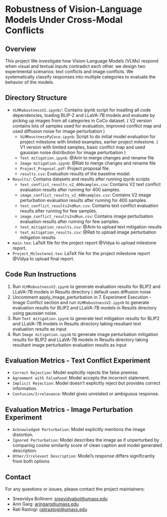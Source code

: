 # Robustness of Vision-Language Models Under Cross-Modal Conflicts

## Overview
This project We investigate how Vision-Language Models (VLMs) respond when visual and textual inputs contradict each other. we design two experimental scenarios: text conflicts and image conflicts. We systematically classify responses into multiple categories to evaluate the behavior of the models.

## Directory Structure
- `VLMRobustnessV2.ipynb/`: Contains ipynb script for insalling all code dependencies, loading BLIP-2 and LLaVA-7B models and evaluate by picking up images from all categories in CoCo dataset. ( V2 version contains lots of samples used for evaluation, improved conflict map and used diffusion noise for image perturbation ) 
  - `VLMRoustnessPyCoco.ipynb`: Script to do initial model evaluation for project milestone with limited examples,  earlier project milestone. ( V1 version with limited samples, basic conflict map and used gaussian noise distribution for image perturbation )
  - `Text mitigation.ipynb`: @Arin to merge changes and rename file
  - `Image mitigation.ipynb`: @Rati to merge changes and rename file
  - `Project_Proposal.pdf`: Project proposal file. 
  - `results.csv`: Evaluation results of the baseline model.
- `Results/`: Contains datasets and results after running ipynb scripts
  - `text_conflict_results_v2_400samples.csv`: Contains V2 text conflict evaluation results after running for 400 samples.
  - `image_conflict_results_v2_400samples.csv`: Contains V2 image perturbation evaluation results after running for 400 samples.
  - `text_conflict_results2ndRun.csv`: Contains text conflict evaluation results after running for few samples.
  - `image_conflict_results2ndRun.csv`: Contains image perturbation evaluation results after running for few samples.
  - `text_mitigation_results.csv`: @Arin to upload text mitigation results
  - `text_mitigation_results.csv`: @Rati to upload image perturbation mitigation results
- `main.tex`: LaTeX file for the project report @Vidya to upload milestone report.
- `Project_Milestone1.tex`: LaTeX file for the project milestone report @Vidya to upload final report.

## Code Run Instructions
1. Run `VLMRobustnessV2.ipynb` to generate evaluation results for BLIP2 and LLaVA-7B models in Results directory ( default uses diffusion noise
2. Uncomment apply_image_perturbation in 7. Experiment Execution - Image Conflict section and run `VLMRobustnessV2.ipynb` to generate evaluation results for BLIP2 and LLaVA-7B models in Results directory using gaussian noise. 
3. Run `Text mitigation.ipynb` to generate text mitigation results for BLIP2 and LLaVA-7B models in Results directory taking resultant text evaluation results as input
4. Run `Image mitigation.ipynb` to generate image perturbation mitigation results for BLIP2 and LLaVA-7B models in Results directory taking resultant image perturbation evaluation results as input

## Evaluation Metrics - Text Conflict Experiment
- `Correct Rejection`: Model explicitly rejects the false premise.
- `Agreement with Falsehood`: Model accepts the incorrect statement.
- `Implicit Rejection`: Model doesn’t explicitly reject but provides correct information.
- `Confusion/Irrelevance`: Model gives unrelated or ambiguous response.

## Evaluation Metrics - Image Perturbation Experiment
- `Acknowledged Perturbation`: Model explicitly mentions the image distortion.
- `Ignored Perturbation`: Model describes the image as if unperturbed by comparing cosine similarity score of clean caption and model generated description.
- `Other/Irrelevant Description`: Model’s response differs significantly from both options

## Contact
For any questions or issues, please contact the project maintainers:
- Sreevidya Bollineni: [sreevidyabol@umass.edu](mailto:sreevidyabol@umass.edu)
- Arin Garg: [aringarg@umass.edu](mailto:aringarg@umass.edu)
- Rati Rastogi: [ratirastogi@umass.edu](mailto:ratirastogi@umass.edu)
